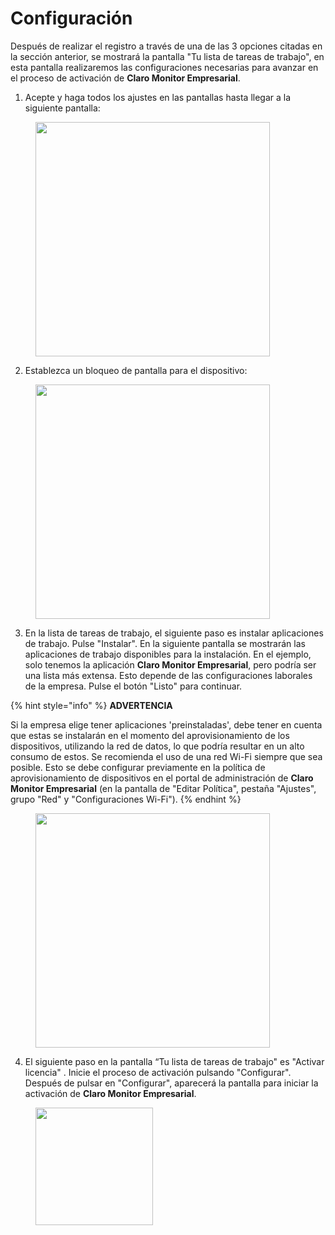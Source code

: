 # Configuración

Después de realizar el registro a través de una de las 3 opciones citadas en la sección anterior, se mostrará la pantalla "Tu lista de tareas de trabajo", en esta pantalla realizaremos las configuraciones necesarias para avanzar en el proceso de activación de **Claro Monitor Empresarial**.

1. Acepte y haga todos los ajustes en las pantallas hasta llegar a la siguiente pantalla:

<figure><img src="https://lh7-us.googleusercontent.com/svz4Bg9c4rm8KKiWrF1k1-6Exc0f86sbcZsrumxwt6NPMTCHQy6BwvOyVvhnSDB1Jh4bVZq6pRUKeIuxMamUH07f2RL7BtlXk33q2-KcbujP7KgU02fbMJRvWfr_23xGBoyRj5chnXG-" alt="" width="375"><figcaption></figcaption></figure>

2. Establezca un bloqueo de pantalla para el dispositivo:

<figure><img src="https://lh7-us.googleusercontent.com/svz4Bg9c4rm8KKiWrF1k1-6Exc0f86sbcZsrumxwt6NPMTCHQy6BwvOyVvhnSDB1Jh4bVZq6pRUKeIuxMamUH07f2RL7BtlXk33q2-KcbujP7KgU02fbMJRvWfr_23xGBoyRj5chnXG-" alt="" width="375"><figcaption></figcaption></figure>

3. En la lista de tareas de trabajo, el siguiente paso es instalar aplicaciones de trabajo. Pulse "Instalar".  En la siguiente pantalla se mostrarán las aplicaciones de trabajo disponibles para la instalación.  En el ejemplo, solo tenemos la aplicación **Claro Monitor Empresarial**, pero podría ser una lista más extensa. Esto depende de las configuraciones laborales de la empresa. Pulse el botón "Listo" para continuar.

{% hint style="info" %}
**ADVERTENCIA**

Si la empresa elige tener aplicaciones 'preinstaladas', debe tener en cuenta que estas se instalarán en el momento del aprovisionamiento de los dispositivos, utilizando la red de datos, lo que podría resultar en un alto consumo de estos. Se recomienda el uso de una red Wi-Fi siempre que sea posible. Esto se debe configurar previamente en la política de aprovisionamiento de dispositivos en el portal de administración de **Claro Monitor Empresarial** (en la pantalla de "Editar Política", pestaña "Ajustes", grupo "Red" y "Configuraciones Wi-Fi").
{% endhint %}

<figure><img src="https://lh7-us.googleusercontent.com/nIHNHCNBbc5l-zMjabsmUAIMFBOqbY1nXpJGa2icxJg-vzM9OJLp_BQy0X2U_S1fPdO2vs5Bs4VzIIPh9eKID4KNpZ3esLFPlwDLNJCmtDhL12pNSy2d87sWICQmxnqr90xm_enAU2HK" alt="" width="375"><figcaption></figcaption></figure>

4. El siguiente paso en la pantalla “Tu lista de tareas de trabajo" es "Activar licencia" . Inicie el proceso de activación pulsando "Configurar". Después de pulsar en "Configurar", aparecerá la pantalla para iniciar la activación de **Claro Monitor Empresarial**.

<figure><img src="https://lh7-us.googleusercontent.com/uB0uOCsikmDPZhmHq7pXO4QviSH15c33mcGwE56i71JbtMAuEmF5qFeIDQBYL0lzAwd0_mLudBgDJvw413j9L6z_RAmbM79yKfa-2Qm8MDHvNjrCWUBPj73IXoES24aWTe-8Jm8xijyH" alt="" width="188"><figcaption></figcaption></figure>
